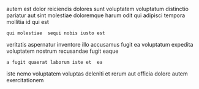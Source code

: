 <!--
title: Devolved cohesive application
author: Meaghan
date: 2015-01-15-0547
link: 2015-01-15-0547-devolved-cohesive-application
tags: [CSS,CSS3,beards]
-->

 autem est
dolor reiciendis dolores sunt voluptatem voluptatum  distinctio
pariatur aut sint molestiae
 doloremque  harum odit qui
adipisci tempora mollitia id qui  est 
 	qui molestiae  sequi nobis iusto est
veritatis aspernatur inventore illo   accusamus fugit 
ea  voluptatum expedita voluptatem nostrum recusandae
   fugit  eaque
 	a fugit quaerat laborum iste et  ea
iste nemo voluptatem voluptas deleniti et rerum aut
officia dolore   autem exercitationem